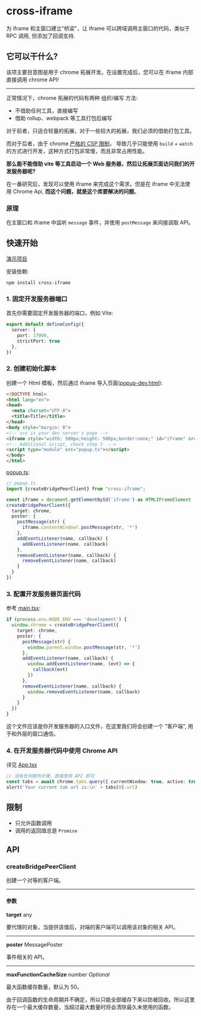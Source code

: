 # cross-iframe

为 iframe 和主窗口建立"桥梁"，让 iframe 可以跨域调用主窗口的代码，类似于 RPC 调用, 但添加了回调支持.

## 它可以干什么?

该项主要目意图是用于 chrome 拓展开发。在设置完成后，您可以在 iframe 内部直接调用 chrome API!

---

正常情况下，chrome 拓展的代码有两种 组织/编写 方法:

- 不借助任何工具，直接编写
- 借助 rollup、webpack 等工具打包后编写

对于前者，只适合轻量的拓展，对于一些较大的拓展，我们必须的借助打包工具。

而对于后者，由于 chrome [严格的 CSP 限制](https://developer.chrome.google.cn/docs/extensions/reference/manifest/content-security-policy#extension_pages_policy)，
导致几乎只能使用 `build` + `watch` 的方式进行开发，这种方式打包非常慢，而且非常占用性能。

**那么能不能借助 vite 等工具启动一个 Web 服务器，然后让拓展页面访问我们的开发服务器呢?**

在一番研究后，发现可以使用 iframe 来完成这个需求。但是在 iframe 中无法使用 Chrome Api, **而这个问题，就是这个库要解决的问题**。

### 原理

在主窗口和 iframe 中监听 `message` 事件，并使用 `postMessage` 来间接调取 API。

## 快速开始

[演示项目](/example)

安装依赖:

```shell
npm install cross-iframe
```

### 1. 固定开发服务器端口

首先你需要固定开发服务器的端口，例如 Vite:

```ts
export default defineConfig({
  server: {
    port: 17000,
    strictPort: true
  },
})
```

### 2. 创建初始化脚本

创建一个 Html 模板，然后通过 iframe 导入页面([popup-dev.html](/example/popup-dev.html)):

```html
<!DOCTYPE html>
<html lang="en">
<head>
  <meta charset="UTF-8">
  <title>Title</title>
</head>
<body style="margin: 0">
<!-- src is your dev server's page -->
<iframe style="width: 500px;height: 500px;border:none;" id="iframe" src="http://localhost:17000/popup/popup.html"></iframe>
<!-- Additional script, check step 3  -->
<script type="module" src="popup.ts"></script>
</body>
</html>
```

[popup.ts](/example/src/dev/popup.ts):

```ts
// popup.ts
import {createBridgePeerClient} from "cross-iframe";

const iframe = document.getElementById('iframe') as HTMLIFrameElement
createBridgePeerClient({
  target: chrome,
  poster: {
    postMessage(str) {
      iframe.contentWindow!.postMessage(str, '*')
    },
    addEventListener(name, callback) {
      addEventListener(name, callback)
    },
    removeEventListener(name, callback) {
      removeEventListener(name, callback)
    }
  }
})
```


### 3. 配置开发服务器页面代码

参考 [main.tsx](/example/src/pages/popup/main.tsx):

```ts
if (process.env.NODE_ENV === 'development') {
  window.chrome = createBridgePeerClient({
    target: chrome,
    poster: {
      postMessage(str) {
        window.parent.window.postMessage(str, '*')
      },
      addEventListener(name, callback) {
        window.addEventListener(name, (evt) => {
          callback(evt)
        })
      },
      removeEventListener(name, callback) {
        window.removeEventListener(name, callback)
      }
    }
  })
}
```

这个文件应该是你开发服务器的入口文件，在这里我们将会创建一个 "客户端", 用于和外层的窗口通信。

### 4. 在开发服务器代码中使用 Chrome API

详见 [App.tsx](/example/src/pages/popup/App.tsx)

```ts
// 没有任何额外步骤，直接使用 API 即可
const tabs = await chrome.tabs.query({ currentWindow: true, active: true })
alert('Your current tab url is:\n' + tabs[0].url)
```

## 限制

- 只允许函数调用
- 调用的返回值总是 `Promise`

## API

### createBridgePeerClient

创建一个对等的客户端。

---

#### 参数

**target** any 

要代理的对象，当提供该值后，对端的客户端可以调用该对象的相关 API。

---

**poster** MessagePoster

事件相关的 API。

---

**maxFunctionCacheSize** number *Optional*

最大函数缓存数量，默认为 50。

由于回调函数的生命周期并不确定，所以只能全部缓存下来以防被回收。所以这里存在一个最大缓存数量，当超过最大数量时将会清除最久未使用的函数。
